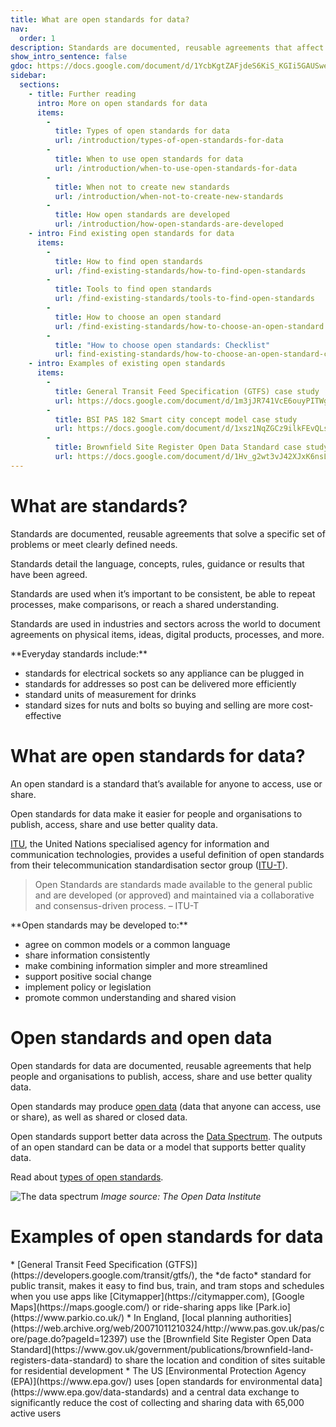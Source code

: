 ```yaml
---
title: What are open standards for data?
nav:
  order: 1
description: Standards are documented, reusable agreements that affect us every day. Open standards for data make it easier for people and organisations to publish, access, share and use better quality data. 
show_intro_sentence: false
gdoc: https://docs.google.com/document/d/1YcbKgtZAFjdeS6KiS_KGIi5GAUSwe1JTG4uRxhaWUQQ/edit?usp=sharing
sidebar:
  sections:
    - title: Further reading
      intro: More on open standards for data
      items:
        -          
          title: Types of open standards for data
          url: /introduction/types-of-open-standards-for-data
        -
          title: When to use open standards for data
          url: /introduction/when-to-use-open-standards-for-data
        -
          title: When not to create new standards
          url: /introduction/when-not-to-create-new-standards
        -
          title: How open standards are developed
          url: /introduction/how-open-standards-are-developed
    - intro: Find existing open standards for data
      items:
        -          
          title: How to find open standards
          url: /find-existing-standards/how-to-find-open-standards
        -
          title: Tools to find open standards
          url: /find-existing-standards/tools-to-find-open-standards
        -
          title: How to choose an open standard
          url: /find-existing-standards/how-to-choose-an-open-standard
        -
          title: "How to choose open standards: Checklist"
          url: find-existing-standards/how-to-choose-an-open-standard-checklist
    - intro: Examples of existing open standards
      items:
        -          
          title: General Transit Feed Specification (GTFS) case study
          url: https://docs.google.com/document/d/1m3jJR741VcE6ouyPITWgh6HmASQG2jhfIMCddPAva8U/edit?usp=sharing
        -
          title: BSI PAS 182 Smart city concept model case study
          url: https://docs.google.com/document/d/1xsz1NqZGCz9ilkFEvQLsLKFsxXusfMZSd0phZ_LzHMw/edit?usp=sharing
        -
          title: Brownfield Site Register Open Data Standard case study
          url: https://docs.google.com/document/d/1Hv_g2wt3vJ42XJxK6nsLax0M_9c76rFC4JerFYm2x0U/edit?usp=sharing         
---
```



# What are standards?

Standards are documented, reusable agreements that solve a specific set of problems or meet clearly defined needs. 

Standards detail the language, concepts, rules, guidance or results that have been agreed. 

Standards are used when it’s important to be consistent, be able to repeat processes, make comparisons, or reach a shared understanding. 

Standards are used in industries and sectors across the world to document agreements on physical items, ideas, digital products, processes, and more.

<div class="callout" markdown="1">
**Everyday standards include:**

* standards for electrical sockets so any appliance can be plugged in
* standards for addresses so post can be delivered more efficiently
* standard units of measurement for drinks
* standard sizes for nuts and bolts so buying and selling are more cost-effective 
</div>

# What are open standards for data?

An open standard is a standard that’s available for anyone to access, use or share. 

Open standards for data make it easier for people and organisations to publish, access, share and use better quality data. 

[ITU](https://www.itu.int/en/about/Pages/default.aspx), the United Nations specialised agency for information and communication technologies, provides a useful definition of open standards from their telecommunication standardisation sector group ([ITU-T](https://www.itu.int/en/ITU-T/ipr/Pages/open.aspx)). 

>Open Standards are standards made available to the general public and are developed (or approved) and maintained via a collaborative and consensus-driven process.  – ITU-T

<div class="callout" markdown="1">
**Open standards may be developed to:**

* agree on common models or a common language
* share information consistently
* make combining information simpler and more streamlined
* support positive social change
* implement policy or legislation
* promote common understanding and shared vision
</div>

# Open standards and open data

Open standards for data are documented, reusable agreements that help people and organisations to publish, access, share and use better quality data. 

Open standards may produce [open data](https://theodi.org/what-is-open-data) (data that anyone can access, use or share), as well as shared or closed data. 

Open standards support better data across the [Data Spectrum](https://theodi.org/data-spectrum). The outputs of an open standard can be data or a model that supports better quality data. 

Read about [types of open standards](/introduction/types-of-open-standards-for-data).

![The data spectrum](../data-spectrum-open-data-institute.png)
*Image source: The Open Data Institute*

# Examples of open standards for data

<div class="callout" markdown="1">
* [General Transit Feed Specification (GTFS)](https://developers.google.com/transit/gtfs/), the *de facto* standard for public transit, makes it easy to find bus, train, and tram stops and schedules when you use apps like [Citymapper](https://citymapper.com), [Google Maps](https://maps.google.com/) or ride-sharing apps like [Park.io](https://www.parkio.co.uk/)
* In England, [local planning authorities](https://web.archive.org/web/20071011210324/http://www.pas.gov.uk/pas/core/page.do?pageId=12397) use the [Brownfield Site Register Open Data Standard](https://www.gov.uk/government/publications/brownfield-land-registers-data-standard) to share the location and condition of sites suitable for residential development
* The US [Environmental Protection Agency (EPA)](https://www.epa.gov/) uses [open standards for environmental data](https://www.epa.gov/data-standards) and a central data exchange to significantly reduce the cost of collecting and sharing data with 65,000 active users
</div>
